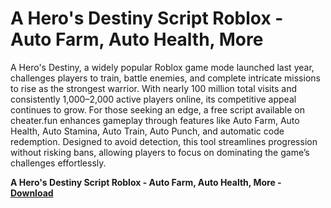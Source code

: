 <h1>A Hero's Destiny Script Roblox - Auto Farm, Auto Health, More</h1>

A Hero's Destiny, a widely popular Roblox game mode launched last year, challenges players to train, battle enemies, and complete intricate missions to rise as the strongest warrior. With nearly 100 million total visits and consistently 1,000–2,000 active players online, its competitive appeal continues to grow. For those seeking an edge, a free script available on cheater.fun enhances gameplay through features like Auto Farm, Auto Health, Auto Stamina, Auto Train, Auto Punch, and automatic code redemption. Designed to avoid detection, this tool streamlines progression without risking bans, allowing players to focus on dominating the game’s challenges effortlessly.

**A Hero's Destiny Script Roblox - Auto Farm, Auto Health, More - [Download](https://www.dlgram.com/public/files/api.php?shortened=czEeMS)**


